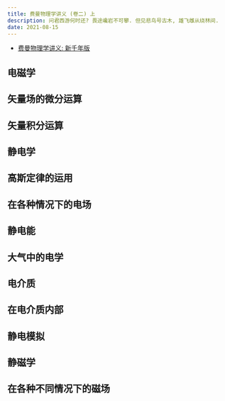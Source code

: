 ```yaml
---
title: 费曼物理学讲义 (卷二) 上
description: 问君西游何时还? 畏途巉岩不可攀. 但见悲鸟号古木, 雄飞雌从绕林间.
date: 2021-08-15
---
```


- [费曼物理学讲义: 新千年版](https://book.douban.com/subject/26662048/)

## 电磁学

## 矢量场的微分运算

## 矢量积分运算

## 静电学

## 高斯定律的运用

## 在各种情况下的电场

## 静电能

## 大气中的电学

## 电介质

## 在电介质内部

## 静电模拟

## 静磁学

## 在各种不同情况下的磁场
